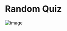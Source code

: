 # Random Quiz



![image](https://github.com/ReduanHalim/Project-2-html-css-js-quiz-game/assets/147494985/088ebe5f-34b3-49b2-a50b-740b49da8db4)